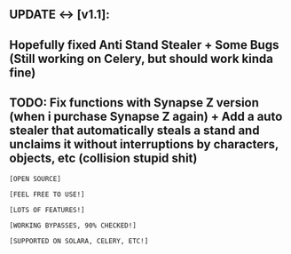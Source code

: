 ## UPDATE <-> [v1.1]:
## Hopefully fixed Anti Stand Stealer + Some Bugs (Still working on Celery, but should work kinda fine)
## TODO: Fix functions with Synapse Z version (when i purchase Synapse Z again) + Add a auto stealer that automatically steals a stand and unclaims it without interruptions by characters, objects, etc (collision stupid shit)

`[OPEN SOURCE]`

`[FEEL FREE TO USE!]`

`[LOTS OF FEATURES!]`

`[WORKING BYPASSES, 90% CHECKED!]`

`[SUPPORTED ON SOLARA, CELERY, ETC!]`
